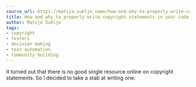 ```yaml
---
source_url: https://matija.suklje.name/how-and-why-to-properly-write-copyright-statements-in-your-code
title: How and why to properly write copyright statements in your code
author: Matija Šuklje
tags:
- copyright
- testers
- decision making
- test automation
- community_building
---
```


It turned out that there is no good single resource online on copyright statements. So I decided to take a stab at writing one.
